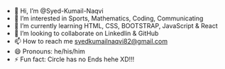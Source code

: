 - 👋 Hi, I’m @Syed-Kumail-Naqvi
- 👀 I’m interested in Sports, Mathematics, Coding, Communicating
- 🌱 I’m currently learning HTML, CSS, BOOTSTRAP, JavaScript & React
- 💞️ I’m looking to collaborate on Linkedlin & GitHub
- 📫 How to reach me syedkumailnaqvi82@gmail.com
- 😄 Pronouns: he/his/him
- ⚡ Fun fact: Circle has no Ends hehe XD!!!

<!---
Syed-Kumail-Naqvi/Syed-Kumail-Naqvi is a ✨ special ✨ repository because its `README.md` (this file) appears on your GitHub profile.
You can click the Preview link to take a look at your changes.
--->

